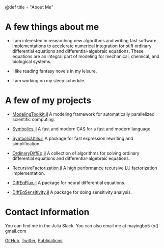 @def title = "About Me"

# A few things about me

- I am interested in researching new algorithms and writing fast software implementations to accelerate numerical integration for stiff ordinary differential equations and differential-algebraic equations. These equations are an integral part of modeling for mechanical, chemical, and biological systems.

- I like reading fantasy novels in my leisure.

- I am working on my sleep schedule.

# A few of my projects

- [ModelingToolkit.jl](https://github.com/SciML/ModelingToolkit.jl) A modeling framework for automatically parallelized scientific computing.

- [Symbolics.jl](https://github.com/JuliaSymbolics/Symbolics.jl) A fast and modern CAS for a fast and modern language.

- [SymbolicUtils.jl](https://github.com/JuliaSymbolics/SymbolicUtils.jl) A package for fast expression rewriting and simplification.

- [OrdinaryDiffEq.jl](https://github.com/SciML/OrdinaryDiffEq.jl) A collection of algorithms for solving ordinary differential equations and differential-algebraic equations.

- [RecursiveFactorization.jl](https://github.com/YingboMa/RecursiveFactorization.jl) A high performance recursive LU factorization implementation.

- [DiffEqFlux.jl](https://github.com/SciML/DiffEqFlux.jl) A package for neural differential equations.

- [DiffEqSensitivity.jl](https://github.com/SciML/DiffEqSensitivity.jl) A package for doing sensitivity analysis.

# Contact Information

You can find me in the Julia Slack. You can also email me at mayingbo5 (_*at*_) gmail.com

[GitHub](https://github.com/YingboMa), [Twitter](https://twitter.com/YingboMa1), [Publications](https://scholar.google.com/citations?user=U3Pj3IAAAAAJ&hl=en)

